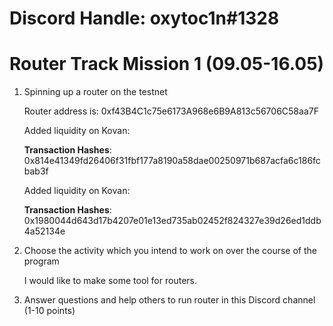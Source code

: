 # Discord Handle: oxytoc1n#1328

# Router Track Mission 1 (09.05-16.05)

1. Spinning up a router on the testnet

   Router address is: 0xf43B4C1c75e6173A968e6B9A813c56706C58aa7F

     Added liquidity on Kovan: 

      **Transaction Hashes**: 0x814e41349fd26406f31fbf177a8190a58dae00250971b687acfa6c186fcbab3f
   

     Added liquidity on Kovan:

      **Transaction Hashes**: 0x1980044d643d17b4207e01e13ed735ab02452f824327e39d26ed1ddb4a52134e
   


2. Choose the activity which you intend to work on over the course of the program

    
     I would like to make some tool for routers.

3. Answer questions and help others to run router in this Discord channel (1-10 points)

   
